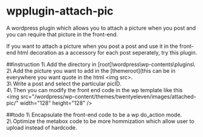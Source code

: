 # wpplugin-attach-pic
A wordpress plugin which allows you to attach a picture when you post and you can require that picture in the front-end.

If you want to attach a picture when you post a post and use it in the front-end html decoration as a accessory for each post seperately, try this plugin.

##instruction
1\ Add the directory in [root]\wordpress\wp-contents\plugins\ <br />
2\ Add the picture you want to add in the [themeroot]\(this can be in everywhere you want quote in the html \<img src>. <br />
3\ Write a post and select the particular picID.<br />
4\ Then you can modify the front end code in the wp template like this<br />
			<?php
				$t= get_the_ID();
				$meta_value = get_post_meta( $t, '_my_meta_value_key', true );
				 ?>
			<?php if($meta_value!=null):?>
			\<img src="/wordpress/wp-content/themes/twentyeleven/images/attached-pic/<?php echo $meta_value.".jpg";?>" width="128" height="128" />
			<?php endif;?>
			
##todo
1\ Encapsulate the front-end code to be a wp do_action mode.<br />
2\ Optimize the metabox code to be more hommization which allow user to upload instead of hardcode.<br />
